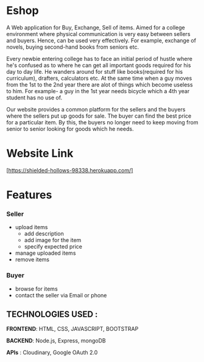 # Eshop
A Web application for Buy, Exchange, Sell of items. Aimed for a college environment where physical communication is very easy between sellers and buyers. Hence, can be used very effectively. For example, exchange of novels, buying second-hand books from seniors etc.

Every newbie entering college has to face an initial period of hustle where he's confused as to where he can get all important goods required for his day to day life. He wanders around for stuff like books(required for his curriculum), drafters, calculators etc. At the same time when a guy moves from the 1st to the 2nd year there are alot of things which become useless to him. For example- a guy in the 1st year needs bicycle which a 4th year student has no use of.

Our website provides a common platform for the sellers and the buyers where the sellers put up goods for sale. The buyer can find the best price for a particular item. By this, the buyers no longer need to keep moving from senior to senior looking for goods which he needs.

# Website Link
[https://shielded-hollows-98338.herokuapp.com/]

# Features

### Seller
- upload items
  - add description
  - add image for the item
  - specify expected price
- manage uploaded items
- remove items

### Buyer

- browse for items
- contact the seller via Email or phone

 ## TECHNOLOGIES USED :
 
 **FRONTEND**: HTML, CSS, JAVASCRIPT, BOOTSTRAP

 **BACKEND**: Node.js, Express, mongoDB

 **APIs** : Cloudinary, Google OAuth 2.0
